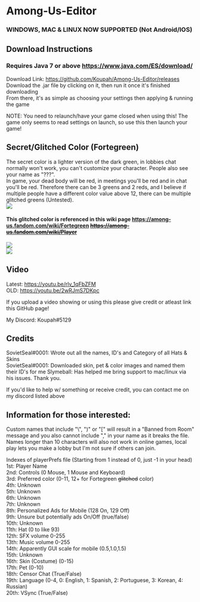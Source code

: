 # Among-Us-Editor

### WINDOWS, MAC & LINUX NOW SUPPORTED (Not Android/IOS) ###  

## Download Instructions ##  
### Requires Java 7 or above https://www.java.com/ES/download/ ###  
Download Link: https://github.com/Koupah/Among-Us-Editor/releases  
Download the .jar file by clicking on it, then run it once it's finished downloading  
From there, it's as simple as choosing your settings then applying & running the game  
  
NOTE: You need to relaunch/have your game closed when using this! 
The game only seems to read settings on launch, so use this then launch your game!

## Secret/Glitched Color (Fortegreen) ##
The secret color is a lighter version of the dark green, in lobbies chat normally won't work, you can't customize your character. People also see your name as "???".  
In game, your dead body will be red, in meetings you'll be red and in chat you'll be red.
Therefore there can be 3 greens and 2 reds, and I believe if multiple people have a different color value above 12, there can be multiple glitched greens (Untested).  
![](images/differences.png)

#### This glitched color is referenced in this wiki page https://among-us.fandom.com/wiki/Fortegreen ~~https://among-us.fandom.com/wiki/Player~~ ####
![](images/fortegreen.png)  
![](images/fortegreen1.png)  
  
## Video ##  
Latest: https://youtu.be/rlv_1qFbZFM  
OLD: https://youtu.be/2wRJmS7DKpc  

If you upload a video showing or using this please give credit or atleast link this GitHub page!

My Discord: Koupah#5129

## Credits ##  
SovietSeal#0001: Wrote out all the names, ID's and Category of all Hats & Skins  
SovietSeal#0001: Downloaded skin, pet & color images and named them their ID's for me
Slymeball: Has helped me bring support to mac/linux via his issues. Thank you.

If you'd like to help w/ something or receive credit, you can contact me on my discord listed above 

## Information for those interested: ##  

Custom names that include "\\", ")" or "\[" will result in a "Banned from Room" message and you also cannot include "," in your name as it breaks the file.  
Names longer than 10 characters will also not work in online games, local play lets you make a lobby but I'm not sure if others can join.

Indexes of playerPrefs file (Starting from 1 instead of 0, just -1 in your head)  
1st: Player Name  
2nd: Controls (0 Mouse, 1 Mouse and Keyboard)  
3rd: Preferred color (0-11, 12+ for Fortegreen ~~glitched~~ color)  
4th: Unknown  
5th: Unknown  
6th: Unknown  
7th: Unknown  
8th: Personalized Ads for Mobile (128 On, 129 Off)  
9th: Unsure but potentially ads On/Off (true/false)  
10th: Unknown  
11th: Hat (0 to like 93)  
12th: SFX volume 0-255  
13th: Music volume 0-255  
14th: Apparently GUI scale for mobile (0.5,1.0,1.5)  
15th: Unknown  
16th: Skin (Costume) (0-15)  
17th: Pet (0-10)  
18th: Censor Chat (True/False)  
19th: Language (0-4, 0: English, 1: Spanish, 2: Portuguese, 3: Korean, 4: Russian)  
20th: VSync (True/False)  
